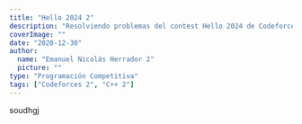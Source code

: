```yaml
---
title: "Hello 2024 2"
description: "Resolviendo problemas del contest Hello 2024 de Codeforces 2"
coverImage: ""
date: "2020-12-30"
author:
  name: "Emanuel Nicolás Herrador 2"
  picture: ""
type: "Programación Competitiva"
tags: ["Codeforces 2", "C++ 2"]
---
```


soudhgj
